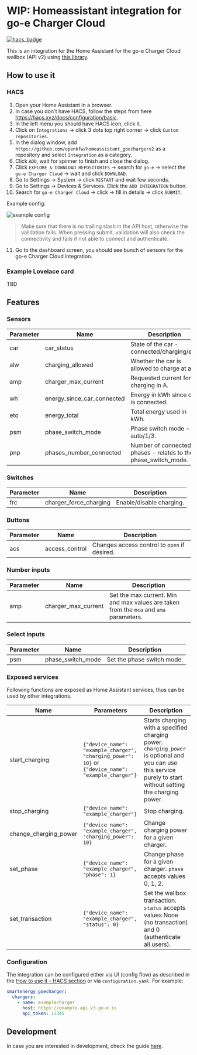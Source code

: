 # WIP: Homeassistant integration for go-e Charger Cloud

[![hacs_badge](https://img.shields.io/badge/HACS-Custom-41BDF5.svg)](https://github.com/hacs/integration)

This is an integration for the Home Assistant for the go-e Charger Cloud wallbox (API v2) using [this library](https://github.com/openkfw/smartenergy.goecharger-api).

## How to use it

### HACS

1. Open your Home Assistant in a browser.
2. In case you don't have HACS, follow the steps from here <https://hacs.xyz/docs/configuration/basic>.
3. In the left menu you should have HACS icon, click it.
4. Click on `Integrations` -> click 3 dots top right corner -> click `Custom repositories`.
5. In the dialog window, add `https://github.com/openkfw/homeassistant_goechargerv2` as a repository and select `Integration` as a category.
6. Click `ADD`, wait for spinner to finish and close the dialog.
7. Click `EXPLORE & DOWNLOAD REPOSITORIES` -> search for `go-e` -> select the `go-e Charger Cloud` -> wait and click `DOWNLOAD`.
8. Go to Settings -> System -> click `RESTART` and wait few seconds.
9. Go to Settings -> Devices & Services. Click the `ADD INTEGRATION` button.
10. Search for `go-e Charger Cloud` -> click -> fill in details -> click `SUBMIT`.

Example config:

![example config](./docs/ha-example-config.png)

> Make sure that there is no trailing slash in the API host, otherwise the validation fails. When pressing submit, validation will also check the connectivity and fails if not able to connect and authenticate.

11. Go to the dashboard screen, you should see bunch of sensors for the go-e Charger Cloud integration.

### Example Lovelace card

TBD

## Features

### Sensors

| Parameter | Name                       | Description                                                    |
| --------- | -------------------------- | -------------------------------------------------------------- |
| car       | car_status                 | State of the car - connected/charging/etc.                     |
| alw       | charging_allowed           | Whether the car is allowed to charge at all.                   |
| amp       | charger_max_current        | Requested current for charging in A.                           |
| wh        | energy_since_car_connected | Energy in kWh since car is connected.                          |
| eto       | energy_total               | Total energy used in kWh.                                      |
| psm       | phase_switch_mode          | Phase switch mode - auto/1/3.                                  |
| pnp       | phases_number_connected    | Number of connected phases - relates to the phase_switch_mode. |

### Switches

| Parameter | Name                   | Description              |
| --------- | ---------------------- | ------------------------ |
| frc       | charger_force_charging | Enable/disable charging. |

### Buttons

| Parameter | Name           | Description                                  |
| --------- | -------------- | -------------------------------------------- |
| acs       | access_control | Changes access control to `open` if desired. |

### Number inputs

| Parameter | Name                | Description                                                                            |
| --------- | ------------------- | -------------------------------------------------------------------------------------- |
| amp       | charger_max_current | Set the max current. Min and max values are taken from the `mca` and `ama` parameters. |

### Select inputs

| Parameter | Name              | Description                |
| --------- | ----------------- | -------------------------- |
| psm       | phase_switch_mode | Set the phase switch mode. |

### Exposed services

Following functions are exposed as Home Assistant services, thus can be used by other integrations.

| Name                  | Parameters                                                                                         | Description                                                                                                                                                    |
| --------------------- | -------------------------------------------------------------------------------------------------- | -------------------------------------------------------------------------------------------------------------------------------------------------------------- |
| start_charging        | `{"device_name": "example_charger", "charging_power": 10}` or `{"device_name": "example_charger"}` | Starts charging with a specified charging power. `charging_power` is optional and you can use this service purely to start without setting the charging power. |
| stop_charging         | `{"device_name": "example_charger"}`                                                               | Stop charging.                                                                                                                                                 |
| change_charging_power | `{"device_name": "example_charger", "charging_power": 10}`                                         | Change charging power for a given charger.                                                                                                                     |
| set_phase             | `{"device_name": "example_charger", "phase": 1}`                                                   | Change phase for a given charger. `phase` accepts values 0, 1, 2.                                                                                              |
| set_transaction       | `{"device_name": "example_charger", "status": 0}`                                                  | Set the wallbox transaction. `status` accepts values None (no transaction) and 0 (authenticate all users).                                                     |

### Configuration

The integration can be configured either via UI (config flow) as described in the [How to use it - HACS section](#hacs) or via `configuration.yaml`. For example:

```yaml
smartenergy_goecharger:
  chargers:
    - name: examplecharger
      host: https://example.api.v3.go-e.io
      api_token: 12345
```

## Development

In case you are interested in development, check the guide [here](./docs/dev.md).
